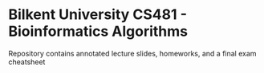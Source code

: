 # Bilkent University CS481 - Bioinformatics Algorithms 
Repository contains annotated lecture slides, homeworks, and a final exam cheatsheet
